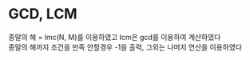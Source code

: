 # GCD, LCM

종말의 해 = lmc(N, M)를 이용하였고 lcm은 gcd를 이용하여 계산하였다<br>
종말의 해까지 조건을 만족 안할경우 -1을 출력, 그외는 나머지 연산을 이용하였다

